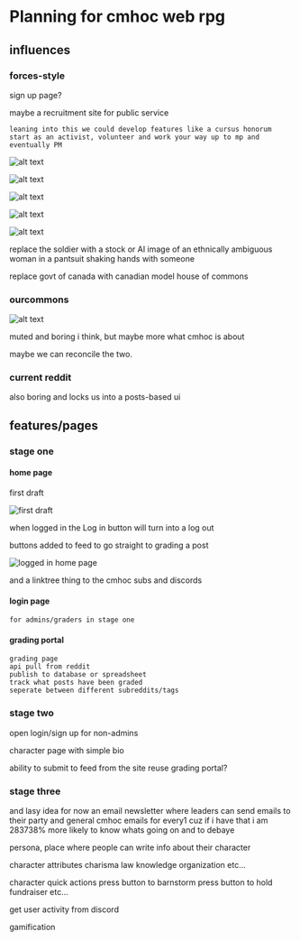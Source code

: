 # Planning for cmhoc web rpg

## influences

### forces-style

sign up page?

maybe a recruitment site for public service

    leaning into this we could develop features like a cursus honorum
    start as an activist, volunteer and work your way up to mp and eventually PM

![alt text](image.png)

![alt text](image-1.png)

![alt text](image-2.png)

![alt text](image-3.png)

![alt text](image-4.png)

replace the soldier with a stock or AI image of an ethnically ambiguous woman in a pantsuit shaking hands with someone

replace govt of canada with canadian model house of commons

### ourcommons

![alt text](image-5.png)

muted and boring i think, but maybe more what cmhoc is about

maybe we can reconcile the two.

### current reddit

also boring and locks us into a posts-based ui

## features/pages 

### stage one

#### home page

first draft

![first draft](mockup1.png)

when logged in the Log in button will turn into a log out

buttons added to feed to go straight to grading a post

![logged in home page](logged-in-mockup1.png)

and a linktree thing to the cmhoc subs and discords

#### login page
    for admins/graders in stage one

#### grading portal
    grading page
    api pull from reddit
    publish to database or spreadsheet
    track what posts have been graded
    seperate between different subreddits/tags


### stage two

open login/sign up for non-admins

character page with simple bio

ability to submit to feed from the site
    reuse grading portal?

### stage three

and
lasy idea for now
an email newsletter
where leaders can send emails to their party
and general cmhoc emails for every1
cuz if i have that i am 283738% more likely to know whats going on and to debaye

persona, place where people can write info about their character

character attributes
    charisma
    law knowledge
    organization
    etc...

character quick actions
    press button to barnstorm
    press button to hold fundraiser
    etc...

get user activity from discord

gamification



